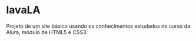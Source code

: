 # lavaLA

Projeto de um site básico usando os conhecimentos estudados no curso da Alura, módulo de HTML5 e CSS3.
